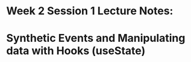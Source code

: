 # Week 2 Session 1 Lecture Notes:
# Synthetic Events and Manipulating data with Hooks (useState)



